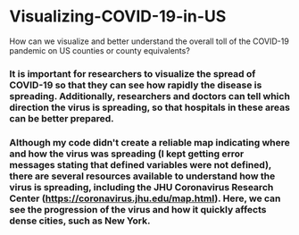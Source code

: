 # Visualizing-COVID-19-in-US
How can we visualize and better understand the overall toll of the COVID-19 pandemic on US counties or county equivalents?

### It is important for researchers to visualize the spread of COVID-19 so that they can see how rapidly the disease is spreading. Additionally, researchers and doctors can tell which direction the virus is spreading, so that hospitals in these areas can be better prepared.

### Although my code didn't create a reliable map indicating where and how the virus was spreading (I kept getting error messages stating that defined variables were not defined), there are several resources available to understand how the virus is spreading, including the JHU Coronavirus Research Center (https://coronavirus.jhu.edu/map.html). Here, we can see the progression of the virus and how it quickly affects dense cities, such as New York.
